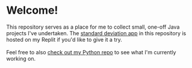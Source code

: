 # Welcome!

This repository serves as a place for me to collect small, one-off Java projects I've undertaken. The [standard deviation app](https://replit.com/@srocha/standard-deviation?v=1) in this repository is hosted on my Replit if you'd like to give it a try.
<br><br>
Feel free to also [check out my Python repo](https://github.com/serocha/python-projects) to see what I'm currently working on.
